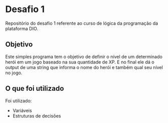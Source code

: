 # Desafio 1
 Repositório do desafio 1 referente ao curso de lógica da programação da plataforma DIO.

 ## Objetivo
 Este simples programa tem o objetivo de definir o nível de um determinado herói em um jogo baseado na sua quantidade de XP. E no final ele dá o output de uma string que informa o nome do herói e também qual seu nível no jogo.

 ## O que foi utilizado
 Foi utilizado:
 - Variáveis
 - Estruturas de decisões
